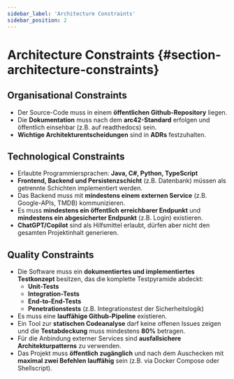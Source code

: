 ```yaml
---
sidebar_label: 'Architecture Constraints'
sidebar_position: 2
---
```


# Architecture Constraints {#section-architecture-constraints}

## Organisational Constraints

- Der Source-Code muss in einem **öffentlichen Github-Repository** liegen.
- Die **Dokumentation** muss nach dem **arc42-Standard** erfolgen und öffentlich einsehbar (z.B. auf readthedocs) sein.
- **Wichtige Architekturentscheidungen** sind in **ADRs** festzuhalten.

## Technological Constraints

- Erlaubte Programmiersprachen: **Java, C#, Python, TypeScript**
- **Frontend, Backend und Persistenzschicht** (z.B. Datenbank) müssen als getrennte Schichten implementiert werden.
- Das Backend muss mit **mindestens einem externen Service** (z.B. Google-APIs, TMDB) kommunizieren.
- Es muss **mindestens ein öffentlich erreichbarer Endpunkt** und **mindestens ein abgesicherter Endpunkt** (z.B. Login) existieren.
- **ChatGPT/Copilot** sind als Hilfsmittel erlaubt, dürfen aber nicht den gesamten Projektinhalt generieren.

## Quality Constraints

- Die Software muss ein **dokumentiertes und implementiertes Testkonzept** besitzen, das die komplette Testpyramide abdeckt:
    - **Unit-Tests**
    - **Integration-Tests**
    - **End-to-End-Tests**
    - **Penetrationstests** (z.B. Integrationstest der Sicherheitslogik)
- Es muss eine **lauffähige Github-Pipeline** existieren.
- Ein Tool zur **statischen Codeanalyse** darf keine offenen Issues zeigen und die **Testabdeckung** muss mindestens **80%** betragen.
- Für die Anbindung externer Services sind **ausfallsichere Architekturpatterns** zu verwenden.
- Das Projekt muss **öffentlich zugänglich** und nach dem Auschecken mit **maximal zwei Befehlen lauffähig** sein (z.B. via Docker Compose oder Shellscript).




